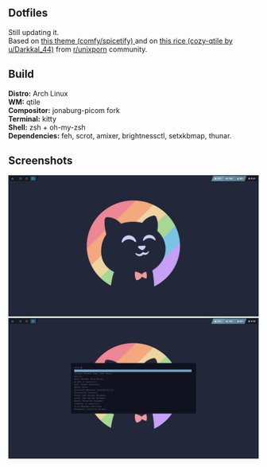 ## Dotfiles
Still updating it. <br/>
Based on <a href="https://github.com/Comfy-Themes/Spicetify"> this theme (comfy/spicetify) </a> and on <a href="https://www.reddit.com/r/unixporn/comments/13dm9g0/qtile_cozytile_a_cozy_qtile_rice/"> this rice (cozy-qtile by u/Darkkal_44)</a> from <a href="https://www.reddit.com/r/unixporn/">r/unixporn</a> community. 

## Build
**Distro:** Arch Linux <br/>
**WM:** qtile <br/>
**Compositor:** jonaburg-picom fork <br/>
**Terminal:** kitty <br/>
**Shell:** zsh + oh-my-zsh <br/>
**Dependencies:** feh, scrot, amixer, brightnessctl, setxkbmap, thunar. <br/>

## Screenshots

<img src="assets/screenshots/clean.png" />
<img src="assets/screenshots/rofi.png" />
